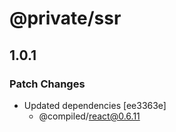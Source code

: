 # @private/ssr

## 1.0.1
### Patch Changes

- Updated dependencies [ee3363e]
  - @compiled/react@0.6.11
